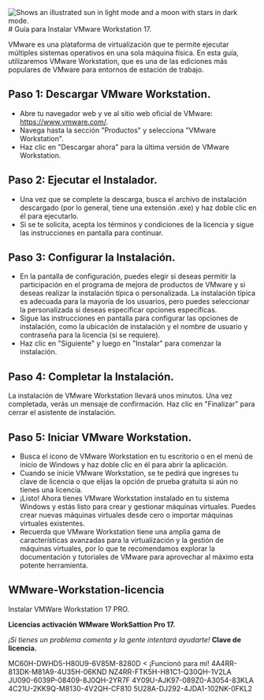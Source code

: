 <picture>
  <source media="(prefers-color-scheme: dark)" srcset="https://user-images.githubusercontent.com/25423296/163456776-7f95b81a-f1ed-45f7-b7ab-8fa810d529fa.png">
  <source media="(prefers-color-scheme: light)" srcset="https://user-images.githubusercontent.com/25423296/163456779-a8556205-d0a5-45e2-ac17-42d089e3c3f8.png">
  <img alt="Shows an illustrated sun in light mode and a moon with stars in dark mode." src="https://user-images.githubusercontent.com/25423296/163456779-a8556205-d0a5-45e2-ac17-42d089e3c3f8.png">
</picture>
# Guía para Instalar VMware Workstation 17.

VMware es una plataforma de virtualización que te permite ejecutar múltiples sistemas operativos en una sola máquina física. En esta guía, utilizaremos VMware Workstation, 
que es una de las ediciones más populares de VMware para entornos de estación de trabajo.

## Paso 1: Descargar VMware Workstation.

* Abre tu navegador web y ve al sitio web oficial de VMware: https://www.vmware.com/.
* Navega hasta la sección "Productos" y selecciona "VMware Workstation".
* Haz clic en "Descargar ahora" para la última versión de VMware Workstation.

## Paso 2: Ejecutar el Instalador. 

* Una vez que se complete la descarga, busca el archivo de instalación descargado (por lo general, tiene una extensión .exe) y haz doble clic en él para ejecutarlo.
* Si se te solicita, acepta los términos y condiciones de la licencia y sigue las instrucciones en pantalla para continuar.

## Paso 3: Configurar la Instalación.

* En la pantalla de configuración, puedes elegir si deseas permitir la participación en el programa de mejora de productos de VMware y si deseas realizar la instalación típica o 
personalizada. La instalación típica es adecuada para la mayoría de los usuarios, pero puedes seleccionar la personalizada si deseas especificar opciones específicas.
* Sigue las instrucciones en pantalla para configurar las opciones de instalación, como la ubicación de instalación y el nombre de usuario y contraseña para la licencia (si se requiere).
* Haz clic en "Siguiente" y luego en "Instalar" para comenzar la instalación.

## Paso 4: Completar la Instalación.

La instalación de VMware Workstation llevará unos minutos. Una vez completada, verás un mensaje de confirmación. Haz clic en "Finalizar" para cerrar el asistente de instalación.

## Paso 5: Iniciar VMware Workstation.

* Busca el icono de VMware Workstation en tu escritorio o en el menú de inicio de Windows y haz doble clic en él para abrir la aplicación.
* Cuando se inicie VMware Workstation, se te pedirá que ingreses tu clave de licencia o que elijas la opción de prueba gratuita si aún no tienes una licencia.
* ¡Listo! Ahora tienes VMware Workstation instalado en tu sistema Windows y estás listo para crear y gestionar máquinas virtuales. Puedes crear nuevas máquinas virtuales desde cero o
  importar máquinas virtuales existentes.
* Recuerda que VMware Workstation tiene una amplia gama de características avanzadas para la virtualización y la gestión de máquinas virtuales, por lo que te recomendamos explorar la
  documentación y tutoriales de VMware para aprovechar al máximo esta potente herramienta.

## WMware-Workstation-licencia
Instalar VMWare Workstation 17 PRO.

**Licencias activación WMware WorkSattion Pro 17.**

_¡Si tienes un problema comenta y la gente intentará ayudarte!_
**Clave de licencia.**

MC60H-DWHD5-H80U9-6V85M-8280D < ¡Funcionó para mí!
4A4RR-813DK-M81A9-4U35H-06KND
NZ4RR-FTK5H-H81C1-Q30QH-1V2LA
JU090-6039P-08409-8J0QH-2YR7F
4Y09U-AJK97-089Z0-A3054-83KLA
4C21U-2KK9Q-M8130-4V2QH-CF810
5U28A-DJ292-4JDA1-102NK-0FKL2


